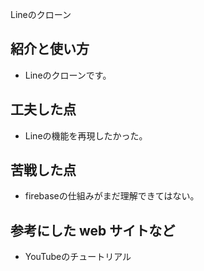 Lineのクローン

## 紹介と使い方

  - Lineのクローンです。


## 工夫した点

  - Lineの機能を再現したかった。

## 苦戦した点

  - firebaseの仕組みがまだ理解できてはない。

## 参考にした web サイトなど

  - YouTubeのチュートリアル